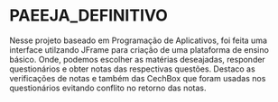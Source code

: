 # PAEEJA_DEFINITIVO
Nesse projeto baseado em Programação de Aplicativos, foi feita uma interface utilzando JFrame para criação de uma plataforma de ensino básico. 
Onde, podemos escolher as matérias deseajadas, responder questionários e obter notas das respectivas questões. 
Destaco as verificações de notas e também das CechBox que foram usadas nos questionários evitando conflito no retorno das notas.
